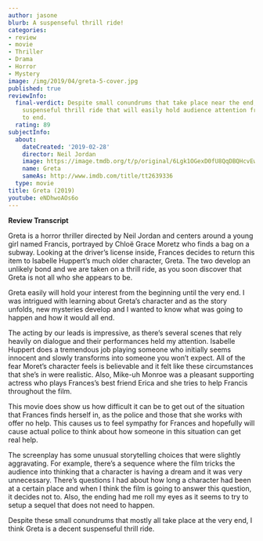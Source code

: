 ```yaml
---
author: jasone
blurb: A suspenseful thrill ride!
categories:
- review
- movie
- Thriller
- Drama
- Horror
- Mystery
image: /img/2019/04/greta-5-cover.jpg
published: true
reviewInfo:
  final-verdict: Despite small conundrums that take place near the end, Greta is a
    suspenseful thrill ride that will easily hold audience attention from beginning
    to end.
  rating: 89
subjectInfo:
  about:
    dateCreated: '2019-02-28'
    director: Neil Jordan
    image: https://image.tmdb.org/t/p/original/6Lgk1OGexD0fU8QqDBQHcvEwd1Z.jpg
    name: Greta
    sameAs: http://www.imdb.com/title/tt2639336
  type: movie
title: Greta (2019)
youtube: eNDhwoAOs6o
---
```


**Review Transcript**

Greta is a horror thriller directed by Neil Jordan and centers around a young girl named Francis, portrayed by Chloë Grace Moretz who finds a bag on a subway. Looking at the driver’s license inside, Frances decides to return this item to Isabelle Huppert’s much older character, Greta. The two develop an unlikely bond and we are taken on a thrill ride, as you soon discover that Greta is not all who she appears to be.

Greta easily will hold your interest from the beginning until the very end. I was intrigued with learning about Greta’s character and as the story unfolds, new mysteries develop and I wanted to know what was going to happen and how it would all end. 

The acting by our leads is impressive, as there’s several scenes that rely heavily on dialogue and their performances held my attention. Isabelle Huppert does a tremendous job playing someone who initially seems innocent and slowly transforms into someone you won’t expect. All of the fear Moret’s character feels is believable and it felt like these circumstances that she’s in were realistic. Also, Mike-uh Monroe was a pleasant supporting actress who plays Frances’s best friend Erica and she tries to help Francis throughout the film.

This movie does show us how difficult it can be to get out of the situation that Frances finds herself in, as the police and those that she works with offer no help. This causes us to feel sympathy for Frances and hopefully will cause actual police to think about how someone in this situation can get real help.

The screenplay has some unusual storytelling choices that were slightly aggravating. For example, there’s a sequence where the film tricks the audience into thinking that a character is having a dream and it was very unnecessary. There’s questions I had about how long a character had been at a certain place and when I think the film is going to answer this question, it decides not to. Also, the ending had me roll my eyes as it seems to try to setup a sequel that does not need to happen.

Despite these small conundrums that mostly all take place at the very end, I think Greta is a decent suspenseful thrill ride.